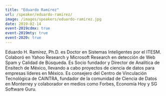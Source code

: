 ```yaml
---
title: "Eduardo Ramírez"
url: /speaker/eduardo-ramirez/
image: /images/speakers/eduardo-ramirez.jpg
date: 2019-02-14
event-2019cdmx: true
event-2019mty: true
event-2020: true
---
```


Eduardo H. Ramírez, Ph.D. es Doctor en Sistemas Inteligentes por el ITESM. Colaboró en Yahoo Research y Microsoft Research en detección de Web Spam y Calidad de Búsqueda. Es Socio fundador y Director de Analítica de Ensitech de México, llevando a cabo proyectos de ciencia de datos para empresas líderes en México. Es consejero del Centro de Vinculación Tecnológica de CAINTRA, fundador de la comunidad de Ciencia de Datos en Monterrey y colaborador en medios como Forbes, Economía Hoy y SG Software Guru.